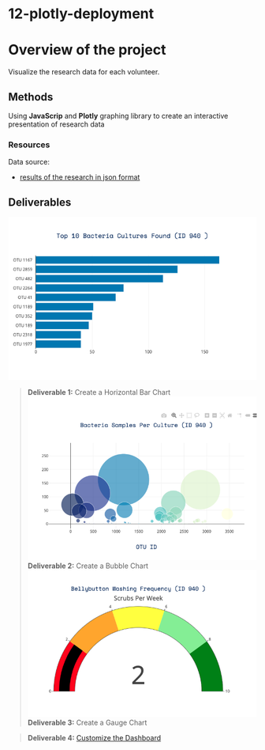 # 12-plotly-deployment

# Overview of the project 

Visualize the research data for each volunteer. 
 
 
 ## Methods 
Using **JavaScrip** and **Plotly** graphing library to create an interactive presentation of research data

### Resources
Data source: 
- [results of the research in json format](https://github.com/xenia-e/12-plotly-deployment/blob/main/static/data/samples.json) 



## Deliverables
![D1](https://github.com/xenia-e/12-plotly-deployment/blob/main/static/images/Bellybutton_Biodiversity_bar.png)
> __Deliverable 1:__ Create a Horizontal Bar Chart
![D2](https://github.com/xenia-e/12-plotly-deployment/blob/main/static/images/Bellybutton_Biodiversity%20_bubble.png)
> __Deliverable 2:__ Create a Bubble Chart
![D3](https://github.com/xenia-e/12-plotly-deployment/blob/main/static/images/Bellybutton_Biodiversity_gauge.png)
> __Deliverable 3:__ Create a Gauge Chart

> __Deliverable 4:__ [Customize the Dashboard](https://xenia-e.github.io/12-plotly-deployment/)


